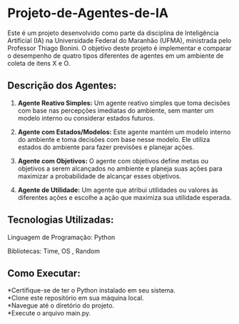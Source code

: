# Projeto-de-Agentes-de-IA
  Este é um projeto desenvolvido como parte da disciplina de Inteligência Artificial (IA) na Universidade Federal do Maranhão (UFMA), ministrada pelo Professor Thiago Bonini. O objetivo deste projeto é implementar e comparar o desempenho de quatro tipos diferentes de agentes em um ambiente de coleta de itens X e O.

## Descrição dos Agentes:
1. **Agente Reativo Simples:**
  Um agente reativo simples que toma decisões com base nas percepções imediatas do ambiente, sem manter um modelo interno ou considerar estados futuros.

2. **Agente com Estados/Modelos:**
  Este agente mantém um modelo interno do ambiente e toma decisões com base nesse modelo. Ele utiliza estados do ambiente para fazer previsões e planejar ações.

3. **Agente com Objetivos:**
  O agente com objetivos define metas ou objetivos a serem alcançados no ambiente e planeja suas ações para maximizar a probabilidade de alcançar esses objetivos.

4. **Agente de Utilidade:**
  Um agente que atribui utilidades ou valores às diferentes ações e escolhe a ação que maximiza sua utilidade esperada.

## Tecnologias Utilizadas:
  Linguagem de Programação: Python  
  
  Bibliotecas: Time, OS , Random

## Como Executar:
  *Certifique-se de ter o Python instalado em seu sistema.  
  *Clone este repositório em sua máquina local.  
  *Navegue até o diretório do projeto.  
  *Execute o arquivo main.py.
  

